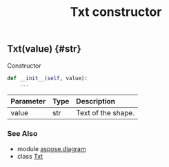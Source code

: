 ﻿---
title: Txt constructor
second_title: Aspose.Diagram for Python via .NET API References
description: 
type: docs
weight: 10
url: /python-net/aspose.diagram/txt/__init__/
is_root: false
---

## Txt(value) {#str}

Constructor



```python
def __init__(self, value):
    ...
```


| Parameter | Type | Description |
| :- | :- | :- |
| value | str | Text of the shape. |



### See Also
* module [aspose.diagram](../../)
* class [Txt](/diagram/python-net/aspose.diagram/txt)
